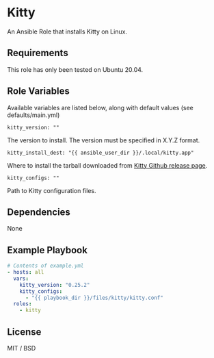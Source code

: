 Kitty
=====

An Ansible Role that installs Kitty on Linux.

Requirements
------------

This role has only been tested on Ubuntu 20.04.

Role Variables
--------------

Available variables are listed below, along with default values (see defaults/main.yml)

    kitty_version: ""

The version to install. The version must be specified in X.Y.Z format.

    kitty_install_dest: "{{ ansible_user_dir }}/.local/kitty.app"

Where to install the tarball downloaded from [Kitty Github release page](https://github.com/kovidgoyal/kitty/releases).

    kitty_configs: ""

Path to Kitty configuration files.

Dependencies
------------

None

Example Playbook
----------------

```yaml
# Contents of example.yml
- hosts: all
  vars:
    kitty_version: "0.25.2"
    kitty_configs:
      - "{{ playbook_dir }}/files/kitty/kitty.conf"
  roles:
    - kitty
```

License
-------

MIT / BSD
